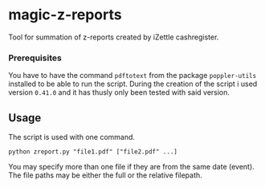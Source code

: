 # magic-z-reports
Tool for summation of z-reports created by iZettle cashregister.

### Prerequisites
You have to have the command `pdftotext` from the package `poppler-utils` installed to be able to run the script.
During the creation of the script i used version `0.41.0` and it has thusly only been tested with said version.

## Usage
The script is used with one command.

    python zreport.py "file1.pdf" ["file2.pdf" ...]

You may specify more than one file if they are from the same date (event).
The file paths may be either the full or the relative filepath.
